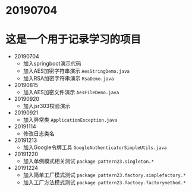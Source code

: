 # 20190704
# 这是一个用于记录学习的项目
* 20190704
    * 加入springboot演示代码
    * 加入AES加密字符串演示 `AesStringDemo.java`
    * 加入RSA加密字符串演示 `RsaDemo.java`
* 20190815
    * 加入AES加密文件演示 `AesFileDemo.java`
* 20190920
    * 加入jsr303校验演示 
* 20190921
    * 加入异常类 `ApplicationException.java`
* 20191114
    * 修改日志类名
* 20191213
    * 加入Google令牌工具 `GoogleAuthenticatorSimpleUtils.java`
* 20191220
    * 加入单例模式相关测试 `package pattern23.singleton.*`
* 20191224
    * 加入简单工厂模式测试 `package pattern23.factory.simplefactory.*`
    * 加入工厂方法模式测试 `package pattern23.factoey.factorymethod.*`
    

